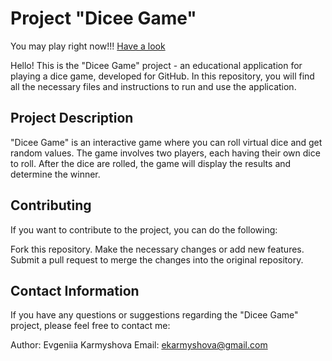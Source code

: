 # Project "Dicee Game"
You may play right now!!! [Have a look](https://evakarm.github.io/Dicee-game/index.html)

Hello! This is the "Dicee Game" project - an educational application for playing a dice game, developed for GitHub. In this repository, you will find all the necessary files and instructions to run and use the application.

## Project Description

"Dicee Game" is an interactive game where you can roll virtual dice and get random values. The game involves two players, each having their own dice to roll. After the dice are rolled, the game will display the results and determine the winner.

## Contributing

If you want to contribute to the project, you can do the following:

Fork this repository.
Make the necessary changes or add new features.
Submit a pull request to merge the changes into the original repository.

## Contact Information

If you have any questions or suggestions regarding the "Dicee Game" project, please feel free to contact me:

Author: Evgeniia Karmyshova
Email: ekarmyshova@gmail.com
